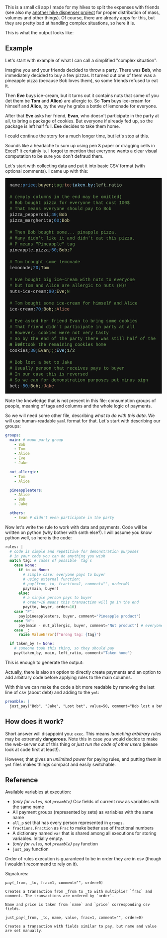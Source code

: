 This is a small cli app I made for my hikes to split the expenses with friends (see also my [another hike dispenser project](https://github.com/sitandr/hike-dispenser) for proper distribution of mass, volumes and other things). Of course, there are already apps for this, but they are pretty bad at handling complex situations, so here it is.

This is what the output looks like:

[]()

## Example

Let's start with example of what I can call a simplified "complex situation":

Imagine you and your friends decided to throw a party. There was **Bob**, who immediately decided to buy a few pizzas. It turned out one of them was a pineapple pizza (because Bob loves them), so some friends refused to eat it.

Then **Eve** buys ice-cream, but it turns out it contains nuts that some of you (let them be **Tom** and **Alice**) are allergic to. So **Tom** buys ice-cream for himself and **Alice**, by the way he grabs a bottle of lemonade for everyone.

After that **Eve** asks her friend, **Evan**, who doesn't participate in the party at all, to bring a package of cookies. But everyone if already fed up, so the package is left half full. **Eve** decides to take them home.

I could continue the story for a much longer time, but let's stop at this.

Sounds like a headache to sum up using pen & paper or dragging cells in Excel? It certainly is. I forgot to mention that everyone wants a clear visual computation to be sure you don't defraud them.

Let's start with collecting data and put it into basic CSV format (with optional comments). I came up with this:

<style>
.mtk1 {color: #d4d4d4;}
.mtk5 {color: #569cd6;}
.mtk15 {color: #dcdcaa;}
.mtk4 {color: #6a9955;}
.mtk11 {color: #ce9178;}
.mtk9 {color: #9cdcfe;}
.mtk6 {color: #b5cea8;}
</style>

<div class="view-lines monaco-mouse-cursor-text" role="presentation" aria-hidden="true" data-mprt="8" style="font-family: Consolas, &quot;Courier New&quot;, monospace; font-weight: normal; font-size: 14px; font-feature-settings: &quot;liga&quot; 0, &quot;calt&quot; 0; font-variation-settings: normal; line-height: 19px; letter-spacing: 0px; background: #111; padding: 1em"><div style="top:33px;height:19px;" class="view-line"><span><span class="mtk1">name;</span><span class="mtk5">price;</span><span class="mtk15">buyer;</span><span class="mtk4">tag;</span><span class="mtk11">to;</span><span class="mtk9">taken_by;</span><span class="mtk6">left_ratio</span></span></div><div style="top:52px;height:19px;" class="view-line"><span><span></span></span></div><div style="top:71px;height:19px;" class="view-line"><span><span class="mtk4">#&nbsp;(empty&nbsp;columns&nbsp;in&nbsp;the&nbsp;end&nbsp;may&nbsp;be&nbsp;omitted)</span></span></div><div style="top:90px;height:19px;" class="view-line"><span><span class="mtk4">#&nbsp;Bob&nbsp;bought&nbsp;pizza&nbsp;for&nbsp;everyone&nbsp;that&nbsp;cost&nbsp;100$</span></span></div><div style="top:109px;height:19px;" class="view-line"><span><span class="mtk4">#&nbsp;That&nbsp;means&nbsp;everyone&nbsp;should&nbsp;pay&nbsp;to&nbsp;Bob</span></span></div><div style="top:128px;height:19px;" class="view-line"><span><span class="mtk1">pizza_pepperoni;</span><span class="mtk5">40;</span><span class="mtk15">Bob</span></span></div><div style="top:147px;height:19px;" class="view-line"><span><span class="mtk1">pizza_margherita;</span><span class="mtk5">60;</span><span class="mtk15">Bob</span></span></div><div style="top:166px;height:19px;" class="view-line"><span><span></span></span></div><div style="top:185px;height:19px;" class="view-line"><span><span class="mtk4">#&nbsp;Then&nbsp;Bob&nbsp;bought&nbsp;some...&nbsp;pinapple&nbsp;pizza.</span></span></div><div style="top:204px;height:19px;" class="view-line"><span><span class="mtk4">#&nbsp;Many&nbsp;didn't&nbsp;like&nbsp;it&nbsp;and&nbsp;didn't&nbsp;eat&nbsp;this&nbsp;pizza.</span></span></div><div style="top:223px;height:19px;" class="view-line"><span><span class="mtk4">#&nbsp;P&nbsp;means&nbsp;"Pineapple"&nbsp;tag</span></span></div><div style="top:242px;height:19px;" class="view-line"><span><span class="mtk1">pineapple_pizza;</span><span class="mtk5">50;</span><span class="mtk15">Bob;</span><span class="mtk4">P</span></span></div><div style="top:261px;height:19px;" class="view-line"><span><span></span></span></div><div style="top:280px;height:19px;" class="view-line"><span><span class="mtk4">#&nbsp;Tom&nbsp;brought&nbsp;some&nbsp;lemonade</span></span></div><div style="top:299px;height:19px;" class="view-line"><span><span class="mtk1">lemonade;</span><span class="mtk5">20;</span><span class="mtk15">Tom</span></span></div><div style="top:318px;height:19px;" class="view-line"><span><span></span></span></div><div style="top:337px;height:19px;" class="view-line"><span><span class="mtk4">#&nbsp;Eve&nbsp;bought&nbsp;big&nbsp;ice-cream&nbsp;with&nbsp;nuts&nbsp;to&nbsp;everyone</span></span></div><div style="top:356px;height:19px;" class="view-line"><span><span class="mtk4">#&nbsp;but&nbsp;Tom&nbsp;and&nbsp;Alice&nbsp;are&nbsp;allergic&nbsp;to&nbsp;nuts&nbsp;(N)!</span></span></div><div style="top:375px;height:19px;" class="view-line"><span><span class="mtk1">nuts-ice-cream;</span><span class="mtk5">90;</span><span class="mtk15">Eve;</span><span class="mtk4">N</span></span></div><div style="top:394px;height:19px;" class="view-line"><span><span></span></span></div><div style="top:413px;height:19px;" class="view-line"><span><span class="mtk4">#&nbsp;Tom&nbsp;bought&nbsp;some&nbsp;ice-cream&nbsp;for&nbsp;himself&nbsp;and&nbsp;Alice</span></span></div><div style="top:432px;height:19px;" class="view-line"><span><span class="mtk1">ice-cream;</span><span class="mtk5">70;</span><span class="mtk15">Bob;</span><span class="mtk4">;</span><span class="mtk11">Alice</span></span></div><div style="top:451px;height:19px;" class="view-line"><span><span></span></span></div><div style="top:470px;height:19px;" class="view-line"><span><span class="mtk4">#&nbsp;Eve&nbsp;asked&nbsp;her&nbsp;friend&nbsp;Evan&nbsp;to&nbsp;bring&nbsp;some&nbsp;cookies</span></span></div><div style="top:489px;height:19px;" class="view-line"><span><span class="mtk4">#&nbsp;That&nbsp;friend&nbsp;didn't&nbsp;participate&nbsp;in&nbsp;party&nbsp;at&nbsp;all</span></span></div><div style="top:508px;height:19px;" class="view-line"><span><span class="mtk4">#&nbsp;However,&nbsp;cookies&nbsp;were&nbsp;not&nbsp;very&nbsp;tasty</span></span></div><div style="top:527px;height:19px;" class="view-line"><span><span class="mtk4">#&nbsp;So&nbsp;by&nbsp;the&nbsp;end&nbsp;of&nbsp;the&nbsp;party&nbsp;there&nbsp;was&nbsp;still&nbsp;half&nbsp;</span><span class="mtk4">of&nbsp;them&nbsp;left</span></span></div><div style="top:546px;height:19px;" class="view-line"><span><span class="mtk4">#&nbsp;Eve&nbsp;took&nbsp;the&nbsp;remaining&nbsp;cookies&nbsp;home</span></span></div><div style="top:565px;height:19px;" class="view-line"><span><span class="mtk1">cookies;</span><span class="mtk5">30;</span><span class="mtk15">Evan;</span><span class="mtk4">;</span><span class="mtk11">;</span><span class="mtk9">Eve;</span><span class="mtk6">1/2</span></span></div><div style="top:584px;height:19px;" class="view-line"><span><span></span></span></div><div style="top:603px;height:19px;" class="view-line"><span><span class="mtk4">#&nbsp;Bob&nbsp;lost&nbsp;a&nbsp;bet&nbsp;to&nbsp;Jake</span></span></div><div style="top:622px;height:19px;" class="view-line"><span><span class="mtk4">#&nbsp;Usually&nbsp;person&nbsp;that&nbsp;receives&nbsp;pays&nbsp;to&nbsp;buyer</span></span></div><div style="top:641px;height:19px;" class="view-line"><span><span class="mtk4">#&nbsp;In&nbsp;our&nbsp;case&nbsp;this&nbsp;is&nbsp;reversed</span></span></div><div style="top:660px;height:19px;" class="view-line"><span><span class="mtk4">#&nbsp;So&nbsp;we&nbsp;can&nbsp;for&nbsp;demonstration&nbsp;purposes&nbsp;put&nbsp;minus&nbsp;s</span><span class="mtk4">ign</span></span></div><div style="top:679px;height:19px;" class="view-line"><span><span class="mtk1">bet;</span><span class="mtk5">-50;</span><span class="mtk15">Bob;</span><span class="mtk4">;</span><span class="mtk11">Jake</span></span></div></div>

Note the knowledge that is not present in this file: consumption groups of people, meaning of tags and columns and the whole logic of payments.

So we will need some other file, describing _what to do with this data_. We will use human-readable `yaml` format for that. Let's start with describing our groups:

```yaml
groups:
  main: # maun party group
    - Bob
    - Tom
    - Alice
    - Eve
    - Jake

  nut_allergic:
    - Tom
    - Alice

  pineappleaters:
    - Alice
    - Bob
    - Jake

  others:
    - Evan # didn't even participate in the party
```

Now let's write the rule to work with data and payments. Code will be written on python (why bother with smth else?). I will assume you know python well, so here is the code:

```py
rules: |
  # code is simple and repetitive for demonstration purposes
  # in your code you can do anything you wish
  match tag: # cases of possible `tag`s
    case None:
      if to == None:
        # simple case: everyone pays to buyer
        # using external function:
        # pay(from, to, fraction=1, comment="", order=0)
        pay(main, buyer)
      else:
        # a single person pays to buyer
        # order=10 means this transaction will go in the end
        pay(to, buyer, order=10)
    case "P":
      pay(pineappleaters, buyer, comment="Pineapple product")
    case "N":
      pay(main - nut_allergic, buyer, comment="Nut product") # everyone pays except nut-allergic
    case _:
      raise ValueError(f"Wrong tag: {tag}")

  if taken_by != None:
    # someone took this thing, so they should pay
    pay(taken_by, main, left_ratio, comment="Taken home")
```

This is enough to generate the output:

[]()

Actually, there is also an option to directly create payments and an option to add arbitrary code before applying rules to the main columns. 

With this we can make the code a bit more readable by removing the last line of csv (about debt) and adding to the `yml`:

```yml
preamble: |
  just_pay("Bob", "Jake", "Lost bet", value=50, comment="Bob lost a bet to Jake")
```

## How does it work?

Short answer will disappoint you: `exec`. This means _launching arbitrary rules_ may be extremely **dangerous**. Note this in case you would decide to make the web-server out of this thing or _just run the code of other users_ (please look at code first at least!).

However, that gives an _unlimited power_ for paying rules, and putting them in `yml` files makes things compact and easily switchable.

## Reference

Available variables at execution:

- _(only for `rules`, not `preamble`)_ Csv fields of current row as variables with the same name
- All payment groups (represented by sets) as variables with the same name
- `all_p` set that has every person represented in `groups`.
- `fractions.Fraction` as `Frac` to make better use of fractional numbers
- A dictionary named `var` that is shared among all executions for storing variables. Initially empty.
- _(only for `rules`, not `preamble`)_ `pay` function
- `just_pay` function

Order of rules execution is guaranteed to be in order they are in csv (though I wouldn't recommend to rely on it).

Signatures:

```
pay(_from, _to, frac=1, comment="", order=0)

Creates a transaction from _from to _to with multiplier `frac` and comment. The transactions are ordered by `order`.

Name and price is taken from `name` and `price` corresponding csv fields.
```

```
just_pay(_from, _to, name, value, frac=1, comment="", order=0)

Creates a transaction with fields similar to pay, but name and value are set manually.
```


